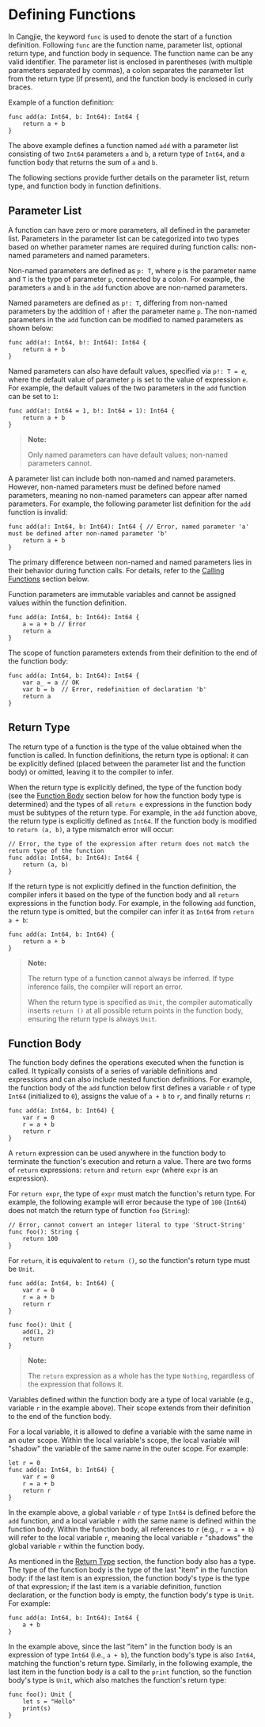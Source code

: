 # Defining Functions

In Cangjie, the keyword `func` is used to denote the start of a function definition. Following `func` are the function name, parameter list, optional return type, and function body in sequence. The function name can be any valid identifier. The parameter list is enclosed in parentheses (with multiple parameters separated by commas), a colon separates the parameter list from the return type (if present), and the function body is enclosed in curly braces.

Example of a function definition:

<!-- compile -->

```cangjie
func add(a: Int64, b: Int64): Int64 {
    return a + b
}
```

The above example defines a function named `add` with a parameter list consisting of two `Int64` parameters `a` and `b`, a return type of `Int64`, and a function body that returns the sum of `a` and `b`.

The following sections provide further details on the parameter list, return type, and function body in function definitions.

## Parameter List

A function can have zero or more parameters, all defined in the parameter list. Parameters in the parameter list can be categorized into two types based on whether parameter names are required during function calls: non-named parameters and named parameters.

Non-named parameters are defined as `p: T`, where `p` is the parameter name and `T` is the type of parameter `p`, connected by a colon. For example, the parameters `a` and `b` in the `add` function above are non-named parameters.

Named parameters are defined as `p!: T`, differing from non-named parameters by the addition of `!` after the parameter name `p`. The non-named parameters in the `add` function can be modified to named parameters as shown below:

<!-- compile -->

```cangjie
func add(a!: Int64, b!: Int64): Int64 {
    return a + b
}
```

Named parameters can also have default values, specified via `p!: T = e`, where the default value of parameter `p` is set to the value of expression `e`. For example, the default values of the two parameters in the `add` function can be set to `1`:

<!-- compile -->

```cangjie
func add(a!: Int64 = 1, b!: Int64 = 1): Int64 {
    return a + b
}
```

> **Note:**
>
> Only named parameters can have default values; non-named parameters cannot.

A parameter list can include both non-named and named parameters. However, non-named parameters must be defined before named parameters, meaning no non-named parameters can appear after named parameters. For example, the following parameter list definition for the `add` function is invalid:

<!-- compile.error -->

```cangjie
func add(a!: Int64, b: Int64): Int64 { // Error, named parameter 'a' must be defined after non-named parameter 'b'
    return a + b
}
```

The primary difference between non-named and named parameters lies in their behavior during function calls. For details, refer to the [Calling Functions](./call_functions.md) section below.

Function parameters are immutable variables and cannot be assigned values within the function definition.

<!-- compile.error -->

```cangjie
func add(a: Int64, b: Int64): Int64 {
    a = a + b // Error
    return a
}
```

The scope of function parameters extends from their definition to the end of the function body:

<!-- compile.error -->

```cangjie
func add(a: Int64, b: Int64): Int64 {
    var a_ = a // OK
    var b = b  // Error, redefinition of declaration 'b'
    return a
}
```

## Return Type

The return type of a function is the type of the value obtained when the function is called. In function definitions, the return type is optional: it can be explicitly defined (placed between the parameter list and the function body) or omitted, leaving it to the compiler to infer.

When the return type is explicitly defined, the type of the function body (see the [Function Body](./define_functions.md#函数体) section below for how the function body type is determined) and the types of all `return e` expressions in the function body must be subtypes of the return type. For example, in the `add` function above, the return type is explicitly defined as `Int64`. If the function body is modified to `return (a, b)`, a type mismatch error will occur:

<!-- compile.error -->

```cangjie
// Error, the type of the expression after return does not match the return type of the function
func add(a: Int64, b: Int64): Int64 {
    return (a, b)
}
```

If the return type is not explicitly defined in the function definition, the compiler infers it based on the type of the function body and all `return` expressions in the function body. For example, in the following `add` function, the return type is omitted, but the compiler can infer it as `Int64` from `return a + b`:

<!-- compile -->

```cangjie
func add(a: Int64, b: Int64) {
    return a + b
}
```

> **Note:**
>
> The return type of a function cannot always be inferred. If type inference fails, the compiler will report an error.
>
> When the return type is specified as `Unit`, the compiler automatically inserts `return ()` at all possible return points in the function body, ensuring the return type is always `Unit`.

## Function Body

The function body defines the operations executed when the function is called. It typically consists of a series of variable definitions and expressions and can also include nested function definitions. For example, the function body of the `add` function below first defines a variable `r` of type `Int64` (initialized to `0`), assigns the value of `a + b` to `r`, and finally returns `r`:

<!-- compile -->

```cangjie
func add(a: Int64, b: Int64) {
    var r = 0
    r = a + b
    return r
}
```

A `return` expression can be used anywhere in the function body to terminate the function's execution and return a value. There are two forms of `return` expressions: `return` and `return expr` (where `expr` is an expression).

For `return expr`, the type of `expr` must match the function's return type. For example, the following example will error because the type of `100` (`Int64`) does not match the return type of function `foo` (`String`):

<!-- compile.error -->

```cangjie
// Error, cannot convert an integer literal to type 'Struct-String'
func foo(): String {
    return 100
}
```

For `return`, it is equivalent to `return ()`, so the function's return type must be `Unit`.

<!-- compile -->

```cangjie
func add(a: Int64, b: Int64) {
    var r = 0
    r = a + b
    return r
}

func foo(): Unit {
    add(1, 2)
    return
}
```

> **Note:**
>
> The `return` expression as a whole has the type `Nothing`, regardless of the expression that follows it.

Variables defined within the function body are a type of local variable (e.g., variable `r` in the example above). Their scope extends from their definition to the end of the function body.

For a local variable, it is allowed to define a variable with the same name in an outer scope. Within the local variable's scope, the local variable will "shadow" the variable of the same name in the outer scope. For example:

<!-- compile -->

```cangjie
let r = 0
func add(a: Int64, b: Int64) {
    var r = 0
    r = a + b
    return r
}
```

In the example above, a global variable `r` of type `Int64` is defined before the `add` function, and a local variable `r` with the same name is defined within the function body. Within the function body, all references to `r` (e.g., `r = a + b`) will refer to the local variable `r`, meaning the local variable `r` "shadows" the global variable `r` within the function body.

As mentioned in the [Return Type](./define_functions.md#函数返回值类型) section, the function body also has a type. The type of the function body is the type of the last "item" in the function body: if the last item is an expression, the function body's type is the type of that expression; if the last item is a variable definition, function declaration, or the function body is empty, the function body's type is `Unit`. For example:

<!-- compile -->

```cangjie
func add(a: Int64, b: Int64): Int64 {
    a + b
}
```

In the example above, since the last "item" in the function body is an expression of type `Int64` (i.e., `a + b`), the function body's type is also `Int64`, matching the function's return type. Similarly, in the following example, the last item in the function body is a call to the `print` function, so the function body's type is `Unit`, which also matches the function's return type:

<!-- compile -->

```cangjie
func foo(): Unit {
    let s = "Hello"
    print(s)
}
```